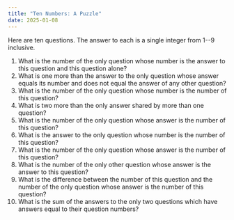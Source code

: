 ```yaml
---
title: "Ten Numbers: A Puzzle"
date: 2025-01-08
---
```


Here are ten questions. The answer to each is a single integer from 1--9 inclusive.

1. What is the number of the only question whose number is the answer to this question and this question alone?
2. What is one more than the answer to the only question whose answer equals its number and does not equal the answer of any other question?
3. What is the number of the only question whose number is the number of this question?
4. What is two more than the only answer shared by more than one question?
5. What is the number of the only question whose answer is the number of this question?
6. What is the answer to the only question whose number is the number of this question?
7. What is the number of the only question whose answer is the number of this question?
8. What is the number of the only other question whose answer is the answer to this question?
9. What is the difference between the number of this question and the number of the only question whose answer is the number of this question?
10. What is the sum of the answers to the only two questions which have answers equal to their question numbers?